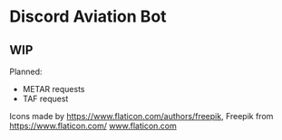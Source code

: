# Discord Aviation Bot

## WIP

Planned:
- METAR requests
- TAF request


Icons made by https://www.flaticon.com/authors/freepik, Freepik from https://www.flaticon.com/ www.flaticon.com
